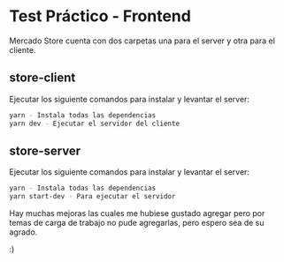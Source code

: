 # Test Práctico - Frontend

Mercado Store cuenta con dos carpetas una para el server y otra para el cliente.

## store-client

Ejecutar los siguiente comandos para instalar y levantar el server:
```sh
yarn - Instala todas las dependencias
yarn dev - Ejecutar el servidor del cliente
```
## store-server

Ejecutar los siguiente comandos para instalar y levantar el server:
```sh
yarn - Instala todas las dependencias
yarn start-dev - Para ejecutar el servidor
```

Hay muchas mejoras las cuales me hubiese gustado agregar
pero por temas de carga de trabajo no pude agregarlas, pero espero sea de su agrado.

:)